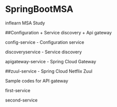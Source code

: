 # SpringBootMSA
inflearn MSA Study


##Configuration + Service discovery + Api gateway


config-service - Configuration service


discoveryservice - Service discovery


apigateway-service - Spring Cloud Gateway


##zuul-service - Spring Cloud Netflix Zuul


Sample codes for API gateway


first-service 


second-service 
